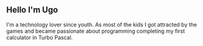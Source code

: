 ## Hello I'm Ugo

I'm a technology lover since youth. As most of the kids I got attracted by the games and became passionate about programming completing my first calculator in Turbo Pascal.
 